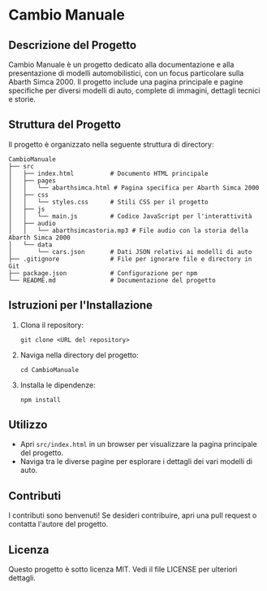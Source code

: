 # Cambio Manuale

## Descrizione del Progetto
Cambio Manuale è un progetto dedicato alla documentazione e alla presentazione di modelli automobilistici, con un focus particolare sulla Abarth Simca 2000. Il progetto include una pagina principale e pagine specifiche per diversi modelli di auto, complete di immagini, dettagli tecnici e storie.

## Struttura del Progetto
Il progetto è organizzato nella seguente struttura di directory:

```
CambioManuale
├── src
│   ├── index.html          # Documento HTML principale
│   ├── pages
│   │   └── abarthsimca.html # Pagina specifica per Abarth Simca 2000
│   ├── css
│   │   └── styles.css      # Stili CSS per il progetto
│   ├── js
│   │   └── main.js         # Codice JavaScript per l'interattività
│   ├── audio
│   │   └── abarthsimcastoria.mp3 # File audio con la storia della Abarth Simca 2000
│   └── data
│       └── cars.json       # Dati JSON relativi ai modelli di auto
├── .gitignore              # File per ignorare file e directory in Git
├── package.json            # Configurazione per npm
└── README.md               # Documentazione del progetto
```

## Istruzioni per l'Installazione
1. Clona il repository:
   ```
   git clone <URL del repository>
   ```
2. Naviga nella directory del progetto:
   ```
   cd CambioManuale
   ```
3. Installa le dipendenze:
   ```
   npm install
   ```

## Utilizzo
- Apri `src/index.html` in un browser per visualizzare la pagina principale del progetto.
- Naviga tra le diverse pagine per esplorare i dettagli dei vari modelli di auto.

## Contributi
I contributi sono benvenuti! Se desideri contribuire, apri una pull request o contatta l'autore del progetto.

## Licenza
Questo progetto è sotto licenza MIT. Vedi il file LICENSE per ulteriori dettagli.